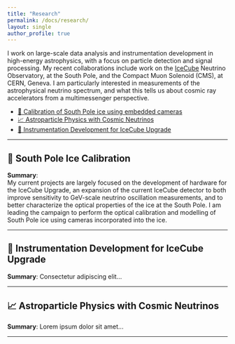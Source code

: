 ```yaml
---
title: "Research"
permalink: /docs/research/
layout: single
author_profile: true
---
```


<!-- # 🧪 <span id="research">Research</span> -->
I work on large-scale data analysis and instrumentation development in high-energy astrophysics, with a focus on particle detection and signal processing. My recent collaborations include work on the [IceCube](https://icecube.wisc.edu/) Neutrino Observatory, at the South Pole, and the Compact Muon Solenoid (CMS), at CERN, Geneva. I am particularly interested in measurements of the astrophysical neutrino spectrum, and what this tells us about cosmic ray accelerators from a multimessenger perspective.

- [🔭 Calibration of South Pole ice using embedded cameras](#project-3)
- [📈 Astroparticle Physics with Cosmic Neutrinos](#project-1)
- [📡 Instrumentation Development for IceCube Upgrade](#project-2)

---

## 🔭 South Pole Ice Calibration
**Summary**: <br>
      My current projects are largely focused on the development of hardware for the IceCube Upgrade, an expansion of the current IceCube detector to both improve sensitivity to GeV-scale neutrino oscillation measurements, and to better characterize the optical properties of the ice at the South Pole. I am leading the campaign to perform the optical calibration and modelling of South Pole ice using cameras incorporated into the ice. 

---

## 📡 Instrumentation Development for IceCube Upgrade
  
**Summary**: Consectetur adipiscing elit...

---

## 📈 Astroparticle Physics with Cosmic Neutrinos  

**Summary**: Lorem ipsum dolor sit amet...


---